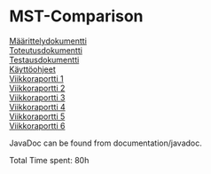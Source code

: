 # MST-Comparison

[Määrittelydokumentti](https://github.com/rpulkka/MST-Comparison/blob/master/documentation/maarittelydokumentti.md)<br/>
[Toteutusdokumentti](https://github.com/rpulkka/MST-Comparison/blob/master/documentation/toteutusdokumentti.md)</br>
[Testausdokumentti](https://github.com/rpulkka/MST-Comparison/blob/master/documentation/testausdokumentti.md)</br>
[Käyttöohjeet](https://github.com/rpulkka/MST-Comparison/blob/master/documentation/kayttoohjeet.md)</br>
[Viikkoraportti 1](https://github.com/rpulkka/MST-Comparison/blob/master/documentation/viikkoraportti1.md)</br>
[Viikkoraportti 2](https://github.com/rpulkka/MST-Comparison/blob/master/documentation/viikkoraportti2.md)</br>
[Viikkoraportti 3](https://github.com/rpulkka/MST-Comparison/blob/master/documentation/viikkoraportti3.md)</br>
[Viikkoraportti 4](https://github.com/rpulkka/MST-Comparison/blob/master/documentation/viikkoraportti4.md)</br>
[Viikkoraportti 5](https://github.com/rpulkka/MST-Comparison/blob/master/documentation/viikkoraportti5.md)</br>
[Viikkoraportti 6](https://github.com/rpulkka/MST-Comparison/blob/master/documentation/viikkoraportti6.md)
<p/>
JavaDoc can be found from documentation/javadoc.
<p/>
Total Time spent: 80h
